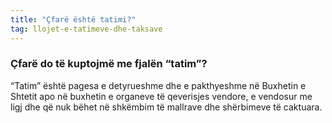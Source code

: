 ```yaml
---
title: "Çfarë është tatimi?"
tag: llojet-e-tatimeve-dhe-taksave
---
```


### Çfarë do të kuptojmë me fjalën “tatim”?

“Tatim” është pagesa e detyrueshme dhe e pakthyeshme në Buxhetin e Shtetit apo në buxhetin e organeve të qeverisjes vendore, e vendosur me ligj dhe që nuk bëhet në shkëmbim të mallrave dhe shërbimeve të caktuara.
